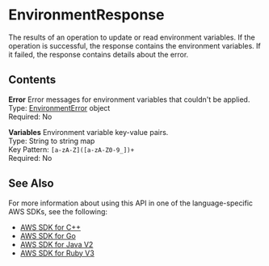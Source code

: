 # EnvironmentResponse<a name="API_EnvironmentResponse"></a>

The results of an operation to update or read environment variables\. If the operation is successful, the response contains the environment variables\. If it failed, the response contains details about the error\.

## Contents<a name="API_EnvironmentResponse_Contents"></a>

 **Error**   <a name="SSS-Type-EnvironmentResponse-Error"></a>
Error messages for environment variables that couldn't be applied\.  
Type: [EnvironmentError](API_EnvironmentError.md) object  
Required: No

 **Variables**   <a name="SSS-Type-EnvironmentResponse-Variables"></a>
Environment variable key\-value pairs\.  
Type: String to string map  
Key Pattern: `[a-zA-Z]([a-zA-Z0-9_])+`   
Required: No

## See Also<a name="API_EnvironmentResponse_SeeAlso"></a>

For more information about using this API in one of the language\-specific AWS SDKs, see the following:
+  [AWS SDK for C\+\+](https://docs.aws.amazon.com/goto/SdkForCpp/lambda-2015-03-31/EnvironmentResponse) 
+  [AWS SDK for Go](https://docs.aws.amazon.com/goto/SdkForGoV1/lambda-2015-03-31/EnvironmentResponse) 
+  [AWS SDK for Java V2](https://docs.aws.amazon.com/goto/SdkForJavaV2/lambda-2015-03-31/EnvironmentResponse) 
+  [AWS SDK for Ruby V3](https://docs.aws.amazon.com/goto/SdkForRubyV3/lambda-2015-03-31/EnvironmentResponse) 